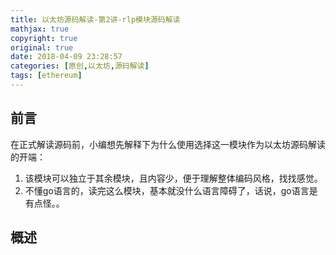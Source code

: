 ```yaml
---
title: 以太坊源码解读-第2讲-rlp模块源码解读
mathjax: true
copyright: true
original: true
date: 2018-04-09 23:28:57
categories: [原创,以太坊,源码解读]
tags: [ethereum]
---
```

## 前言
在正式解读源码前，小编想先解释下为什么使用选择这一模块作为以太坊源码解读的开端：
1. 该模块可以独立于其余模块，且内容少，便于理解整体编码风格，找找感觉。
2. 不懂go语言的，读完这么模块，基本就没什么语言障碍了，话说，go语言是有点怪。。

## 概述

